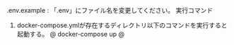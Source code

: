 .env.example : 「.env」にファイル名を変更してください。
実行コマンド
1. docker-compose.ymlが存在するディレクトリ以下のコマンドを実行すると起動する。
@ docker-compose up @